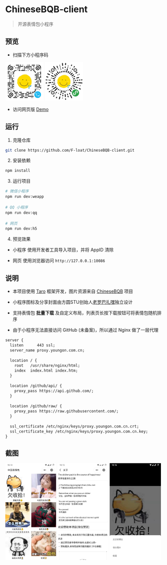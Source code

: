 # ChineseBQB-client

> 开源表情包小程序

## 预览

* 扫描下方小程序码

<p>
  <img alt="QQ" src="https://github.com/F-loat/ChineseBQB-client/blob/master/images/qrocde_qq.jpg?raw=true" width="24%" />
  <img alt="微信" src="https://github.com/F-loat/ChineseBQB-client/blob/master/images/qrcode_weapp.jpg?raw=true" width="24%" />
</p>

* 访问网页版 [Demo](https://f-loat.github.io/ChineseBQB-client)

## 运行

1. 克隆仓库

``` sh
git clone https://github.com/F-loat/ChineseBQB-client.git
```

2. 安装依赖

``` sh
npm install
```

3. 运行项目

``` sh
# 微信小程序
npm run dev:weapp

# QQ 小程序
npm run dev:qq

# 网页
npm run dev:h5
```

4. 预览效果

* 小程序 使用开发者工具导入项目，并将 AppID 清除

* 网页 使用浏览器访问 `http://127.0.0.1:10086`

## 说明

* 本项目使用 [Taro](https://github.com/NervJS/taro) 框架开发，图片资源来自 [ChineseBQB](https://github.com/zhaoolee/ChineseBQB) 项目

* 小程序图标及分享封面由方圆STU创始人[老罗巴扎嘿](https://huaban.com/syy946795671/muse_boards/)独立设计

* 支持表情包 **批量下载** 及自定义布局，列表页长按下载按钮可将表情包随机排序

* 由于小程序无法直接访问 GitHub (未备案)，所以通过 Nginx 做了一层代理

```
server {
  listen      443 ssl;
  server_name proxy.youngon.com.cn;
  
  location / {
    root   /usr/share/nginx/html;
    index  index.html index.htm;
  }

  location /github/api/ {
    proxy_pass https://api.github.com/;
  }

  location /github/raw/ {
    proxy_pass https://raw.githubusercontent.com/;
  }

  ssl_certificate /etc/nginx/keys/proxy.youngon.com.cn.crt;
  ssl_certificate_key /etc/nginx/keys/proxy.youngon.com.cn.key;
}
```

## 截图

<p>
  <img alt="首页" src="https://github.com/F-loat/ChineseBQB-client/blob/master/images/index.jpg?raw=true" width="32%" />
  <img alt="关于" src="https://github.com/F-loat/ChineseBQB-client/blob/master/images/about.jpg?raw=true" width="32%" />
  <img alt="分享" src="https://github.com/F-loat/ChineseBQB-client/blob/master/images/share.jpg?raw=true" width="32%" />
</p>
